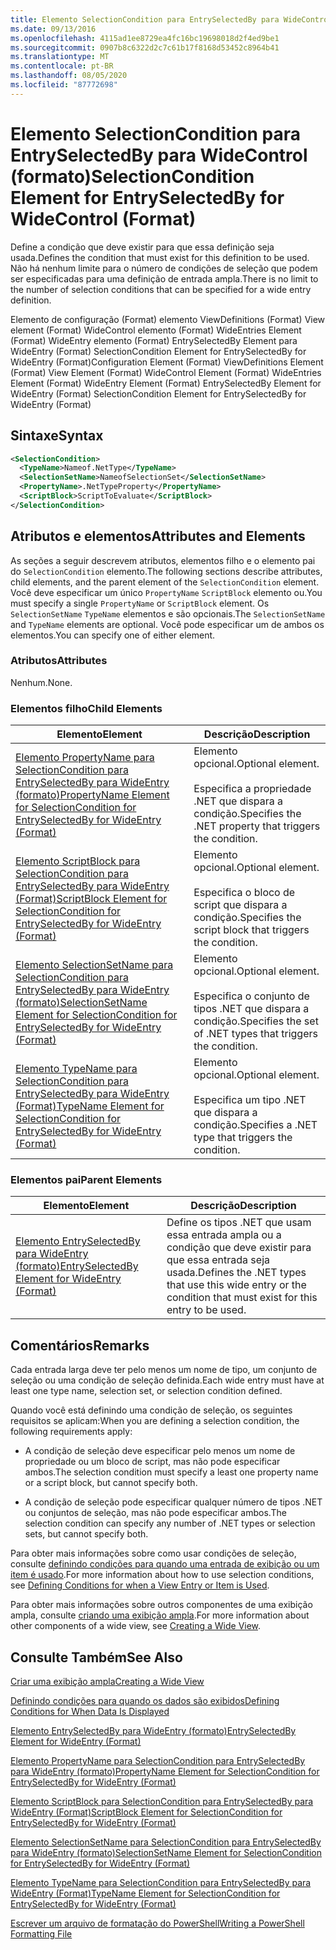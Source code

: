 ```yaml
---
title: Elemento SelectionCondition para EntrySelectedBy para WideControl (Format) | Microsoft Docs
ms.date: 09/13/2016
ms.openlocfilehash: 4115ad1ee8729ea4fc16bc19698018d2f4ed9be1
ms.sourcegitcommit: 0907b8c6322d2c7c61b17f8168d53452c8964b41
ms.translationtype: MT
ms.contentlocale: pt-BR
ms.lasthandoff: 08/05/2020
ms.locfileid: "87772698"
---
```

# <a name="selectioncondition-element-for-entryselectedby-for-widecontrol-format"></a><span data-ttu-id="dae3b-102">Elemento SelectionCondition para EntrySelectedBy para WideControl (formato)</span><span class="sxs-lookup"><span data-stu-id="dae3b-102">SelectionCondition Element for EntrySelectedBy for WideControl (Format)</span></span>

<span data-ttu-id="dae3b-103">Define a condição que deve existir para que essa definição seja usada.</span><span class="sxs-lookup"><span data-stu-id="dae3b-103">Defines the condition that must exist for this definition to be used.</span></span> <span data-ttu-id="dae3b-104">Não há nenhum limite para o número de condições de seleção que podem ser especificadas para uma definição de entrada ampla.</span><span class="sxs-lookup"><span data-stu-id="dae3b-104">There is no limit to the number of selection conditions that can be specified for a wide entry definition.</span></span>

<span data-ttu-id="dae3b-105">Elemento de configuração (Format) elemento ViewDefinitions (Format) View element (Format) WideControl elemento (Format) WideEntries Element (Format) WideEntry elemento (Format) EntrySelectedBy Element para WideEntry (Format) SelectionCondition Element for EntrySelectedBy for WideEntry (Format)</span><span class="sxs-lookup"><span data-stu-id="dae3b-105">Configuration Element (Format) ViewDefinitions Element (Format) View Element (Format) WideControl Element (Format) WideEntries Element (Format) WideEntry Element (Format) EntrySelectedBy Element for WideEntry (Format) SelectionCondition Element for EntrySelectedBy for WideEntry (Format)</span></span>

## <a name="syntax"></a><span data-ttu-id="dae3b-106">Sintaxe</span><span class="sxs-lookup"><span data-stu-id="dae3b-106">Syntax</span></span>

```xml
<SelectionCondition>
  <TypeName>Nameof.NetType</TypeName>
  <SelectionSetName>NameofSelectionSet</SelectionSetName>
  <PropertyName>.NetTypeProperty</PropertyName>
  <ScriptBlock>ScriptToEvaluate</ScriptBlock>
</SelectionCondition>
```

## <a name="attributes-and-elements"></a><span data-ttu-id="dae3b-107">Atributos e elementos</span><span class="sxs-lookup"><span data-stu-id="dae3b-107">Attributes and Elements</span></span>

<span data-ttu-id="dae3b-108">As seções a seguir descrevem atributos, elementos filho e o elemento pai do `SelectionCondition` elemento.</span><span class="sxs-lookup"><span data-stu-id="dae3b-108">The following sections describe attributes, child elements, and the parent element of the `SelectionCondition` element.</span></span> <span data-ttu-id="dae3b-109">Você deve especificar um único `PropertyName` `ScriptBlock` elemento ou.</span><span class="sxs-lookup"><span data-stu-id="dae3b-109">You must specify a single `PropertyName` or `ScriptBlock` element.</span></span> <span data-ttu-id="dae3b-110">Os `SelectionSetName` `TypeName` elementos e são opcionais.</span><span class="sxs-lookup"><span data-stu-id="dae3b-110">The `SelectionSetName` and `TypeName` elements are optional.</span></span> <span data-ttu-id="dae3b-111">Você pode especificar um de ambos os elementos.</span><span class="sxs-lookup"><span data-stu-id="dae3b-111">You can specify one of either element.</span></span>

### <a name="attributes"></a><span data-ttu-id="dae3b-112">Atributos</span><span class="sxs-lookup"><span data-stu-id="dae3b-112">Attributes</span></span>

<span data-ttu-id="dae3b-113">Nenhum.</span><span class="sxs-lookup"><span data-stu-id="dae3b-113">None.</span></span>

### <a name="child-elements"></a><span data-ttu-id="dae3b-114">Elementos filho</span><span class="sxs-lookup"><span data-stu-id="dae3b-114">Child Elements</span></span>

|<span data-ttu-id="dae3b-115">Elemento</span><span class="sxs-lookup"><span data-stu-id="dae3b-115">Element</span></span>|<span data-ttu-id="dae3b-116">Descrição</span><span class="sxs-lookup"><span data-stu-id="dae3b-116">Description</span></span>|
|-------------|-----------------|
|[<span data-ttu-id="dae3b-117">Elemento PropertyName para SelectionCondition para EntrySelectedBy para WideEntry (formato)</span><span class="sxs-lookup"><span data-stu-id="dae3b-117">PropertyName Element for SelectionCondition for EntrySelectedBy for WideEntry (Format)</span></span>](./propertyname-element-for-selectioncondition-for-entryselectedby-for-wideentry-format.md)|<span data-ttu-id="dae3b-118">Elemento opcional.</span><span class="sxs-lookup"><span data-stu-id="dae3b-118">Optional element.</span></span><br /><br /> <span data-ttu-id="dae3b-119">Especifica a propriedade .NET que dispara a condição.</span><span class="sxs-lookup"><span data-stu-id="dae3b-119">Specifies the .NET property that triggers the condition.</span></span>|
|[<span data-ttu-id="dae3b-120">Elemento ScriptBlock para SelectionCondition para EntrySelectedBy para WideEntry (Format)</span><span class="sxs-lookup"><span data-stu-id="dae3b-120">ScriptBlock Element for SelectionCondition for EntrySelectedBy for WideEntry (Format)</span></span>](./scriptblock-element-for-selectioncondition-for-entryselectedby-for-widecontrol-format.md)|<span data-ttu-id="dae3b-121">Elemento opcional.</span><span class="sxs-lookup"><span data-stu-id="dae3b-121">Optional element.</span></span><br /><br /> <span data-ttu-id="dae3b-122">Especifica o bloco de script que dispara a condição.</span><span class="sxs-lookup"><span data-stu-id="dae3b-122">Specifies the script block that triggers the condition.</span></span>|
|[<span data-ttu-id="dae3b-123">Elemento SelectionSetName para SelectionCondition para EntrySelectedBy para WideEntry (formato)</span><span class="sxs-lookup"><span data-stu-id="dae3b-123">SelectionSetName Element for SelectionCondition for EntrySelectedBy for WideEntry (Format)</span></span>](./selectionsetname-element-for-selectioncondition-for-entryselectedby-for-wideentry-format.md)|<span data-ttu-id="dae3b-124">Elemento opcional.</span><span class="sxs-lookup"><span data-stu-id="dae3b-124">Optional element.</span></span><br /><br /> <span data-ttu-id="dae3b-125">Especifica o conjunto de tipos .NET que dispara a condição.</span><span class="sxs-lookup"><span data-stu-id="dae3b-125">Specifies the set of .NET types that triggers the condition.</span></span>|
|[<span data-ttu-id="dae3b-126">Elemento TypeName para SelectionCondition para EntrySelectedBy para WideEntry (Format)</span><span class="sxs-lookup"><span data-stu-id="dae3b-126">TypeName Element for SelectionCondition for EntrySelectedBy for WideEntry (Format)</span></span>](./typename-element-for-selectioncondition-for-entryselectedby-for-widecontrol-format.md)|<span data-ttu-id="dae3b-127">Elemento opcional.</span><span class="sxs-lookup"><span data-stu-id="dae3b-127">Optional element.</span></span><br /><br /> <span data-ttu-id="dae3b-128">Especifica um tipo .NET que dispara a condição.</span><span class="sxs-lookup"><span data-stu-id="dae3b-128">Specifies a .NET type that triggers the condition.</span></span>|

### <a name="parent-elements"></a><span data-ttu-id="dae3b-129">Elementos pai</span><span class="sxs-lookup"><span data-stu-id="dae3b-129">Parent Elements</span></span>

|<span data-ttu-id="dae3b-130">Elemento</span><span class="sxs-lookup"><span data-stu-id="dae3b-130">Element</span></span>|<span data-ttu-id="dae3b-131">Descrição</span><span class="sxs-lookup"><span data-stu-id="dae3b-131">Description</span></span>|
|-------------|-----------------|
|[<span data-ttu-id="dae3b-132">Elemento EntrySelectedBy para WideEntry (formato)</span><span class="sxs-lookup"><span data-stu-id="dae3b-132">EntrySelectedBy Element for WideEntry (Format)</span></span>](./entryselectedby-element-for-wideentry-format.md)|<span data-ttu-id="dae3b-133">Define os tipos .NET que usam essa entrada ampla ou a condição que deve existir para que essa entrada seja usada.</span><span class="sxs-lookup"><span data-stu-id="dae3b-133">Defines the .NET types that use this wide entry or the condition that must exist for this entry to be used.</span></span>|

## <a name="remarks"></a><span data-ttu-id="dae3b-134">Comentários</span><span class="sxs-lookup"><span data-stu-id="dae3b-134">Remarks</span></span>

<span data-ttu-id="dae3b-135">Cada entrada larga deve ter pelo menos um nome de tipo, um conjunto de seleção ou uma condição de seleção definida.</span><span class="sxs-lookup"><span data-stu-id="dae3b-135">Each wide entry must have at least one type name, selection set, or selection condition defined.</span></span>

<span data-ttu-id="dae3b-136">Quando você está definindo uma condição de seleção, os seguintes requisitos se aplicam:</span><span class="sxs-lookup"><span data-stu-id="dae3b-136">When you are defining a selection condition, the following requirements apply:</span></span>

- <span data-ttu-id="dae3b-137">A condição de seleção deve especificar pelo menos um nome de propriedade ou um bloco de script, mas não pode especificar ambos.</span><span class="sxs-lookup"><span data-stu-id="dae3b-137">The selection condition must specify a least one property name or a script block, but cannot specify both.</span></span>

- <span data-ttu-id="dae3b-138">A condição de seleção pode especificar qualquer número de tipos .NET ou conjuntos de seleção, mas não pode especificar ambos.</span><span class="sxs-lookup"><span data-stu-id="dae3b-138">The selection condition can specify any number of .NET types or selection sets, but cannot specify both.</span></span>

<span data-ttu-id="dae3b-139">Para obter mais informações sobre como usar condições de seleção, consulte [definindo condições para quando uma entrada de exibição ou um item é usado](./defining-conditions-for-displaying-data.md).</span><span class="sxs-lookup"><span data-stu-id="dae3b-139">For more information about how to use selection conditions, see [Defining Conditions for when a View Entry or Item is Used](./defining-conditions-for-displaying-data.md).</span></span>

<span data-ttu-id="dae3b-140">Para obter mais informações sobre outros componentes de uma exibição ampla, consulte [criando uma exibição ampla](./creating-a-wide-view.md).</span><span class="sxs-lookup"><span data-stu-id="dae3b-140">For more information about other components of a wide view, see [Creating a Wide View](./creating-a-wide-view.md).</span></span>

## <a name="see-also"></a><span data-ttu-id="dae3b-141">Consulte Também</span><span class="sxs-lookup"><span data-stu-id="dae3b-141">See Also</span></span>

[<span data-ttu-id="dae3b-142">Criar uma exibição ampla</span><span class="sxs-lookup"><span data-stu-id="dae3b-142">Creating a Wide View</span></span>](./creating-a-wide-view.md)

[<span data-ttu-id="dae3b-143">Definindo condições para quando os dados são exibidos</span><span class="sxs-lookup"><span data-stu-id="dae3b-143">Defining Conditions for When Data Is Displayed</span></span>](./defining-conditions-for-displaying-data.md)

[<span data-ttu-id="dae3b-144">Elemento EntrySelectedBy para WideEntry (formato)</span><span class="sxs-lookup"><span data-stu-id="dae3b-144">EntrySelectedBy Element for WideEntry (Format)</span></span>](./entryselectedby-element-for-wideentry-format.md)

[<span data-ttu-id="dae3b-145">Elemento PropertyName para SelectionCondition para EntrySelectedBy para WideEntry (formato)</span><span class="sxs-lookup"><span data-stu-id="dae3b-145">PropertyName Element for SelectionCondition for EntrySelectedBy for WideEntry (Format)</span></span>](./propertyname-element-for-selectioncondition-for-entryselectedby-for-wideentry-format.md)

[<span data-ttu-id="dae3b-146">Elemento ScriptBlock para SelectionCondition para EntrySelectedBy para WideEntry (Format)</span><span class="sxs-lookup"><span data-stu-id="dae3b-146">ScriptBlock Element for SelectionCondition for EntrySelectedBy for WideEntry (Format)</span></span>](./scriptblock-element-for-selectioncondition-for-entryselectedby-for-widecontrol-format.md)

[<span data-ttu-id="dae3b-147">Elemento SelectionSetName para SelectionCondition para EntrySelectedBy para WideEntry (formato)</span><span class="sxs-lookup"><span data-stu-id="dae3b-147">SelectionSetName Element for SelectionCondition for EntrySelectedBy for WideEntry (Format)</span></span>](./selectionsetname-element-for-selectioncondition-for-entryselectedby-for-wideentry-format.md)

[<span data-ttu-id="dae3b-148">Elemento TypeName para SelectionCondition para EntrySelectedBy para WideEntry (Format)</span><span class="sxs-lookup"><span data-stu-id="dae3b-148">TypeName Element for SelectionCondition for EntrySelectedBy for WideEntry (Format)</span></span>](./typename-element-for-selectioncondition-for-entryselectedby-for-widecontrol-format.md)

[<span data-ttu-id="dae3b-149">Escrever um arquivo de formatação do PowerShell</span><span class="sxs-lookup"><span data-stu-id="dae3b-149">Writing a PowerShell Formatting File</span></span>](./writing-a-powershell-formatting-file.md)
